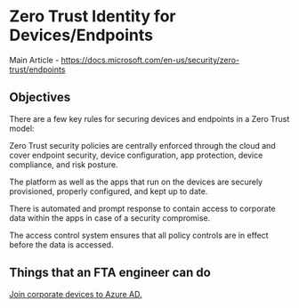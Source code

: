 # Zero Trust Identity for Devices/Endpoints

Main Article - <https://docs.microsoft.com/en-us/security/zero-trust/endpoints>

## Objectives

There are a few key rules for securing devices and endpoints in a Zero Trust model:

Zero Trust security policies are centrally enforced through the cloud and cover endpoint security, device configuration, app protection, device compliance, and risk posture.

The platform as well as the apps that run on the devices are securely provisioned, properly configured, and kept up to date.

There is automated and prompt response to contain access to corporate data within the apps in case of a security compromise.

The access control system ensures that all policy controls are in effect before the data is accessed.

## Things that an FTA engineer can do

[Join corporate devices to Azure AD.](https://docs.microsoft.com/en-us/security/zero-trust/endpoints#register-corporate-devices-with-azure-active-directory-ad)